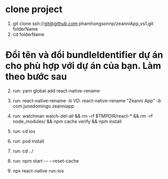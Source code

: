# clone project
1. git clone ssh://git@github.com:phamhongsonnp/zeanniApp_vs1.git folderName
2. cd folderName

# Đổi tên và đổi bundleIdentifier dự án cho phù hợp với dự án của bạn. Làm theo bước sau
2. run: yarn global add react-native-rename
3. run: react-native-rename <newName> -b <bundleIdentifier>
  VD: react-native-rename "Zeanni App" -b com.junedomingo.zeanniapp

4. run: watchman watch-del-all && rm -rf $TMPDIR/react-* && rm -rf node_modules/ && npm cache verify && npm install
5. run: cd ios
6. run: pod install
7. run: cd ../
8. run: npm start -- --reset-cache
9. npx react-native run-ios
